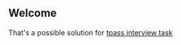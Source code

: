 ## Welcome

That's a possible solution for [tpass interview task](https://github.com/zinaliev/tpass)
